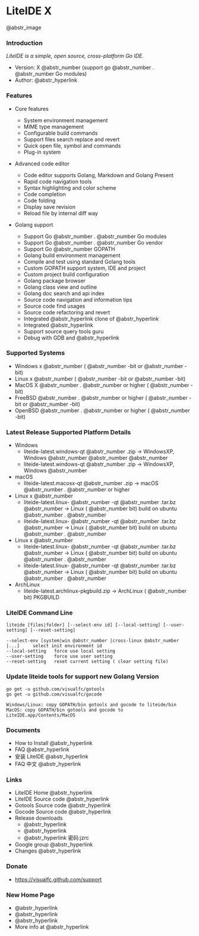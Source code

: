 # LiteIDE X

@abstr_image 

### Introduction

_LiteIDE is a simple, open source, cross-platform Go IDE._

  * Version: X @abstr_number (support go @abstr_number . @abstr_number Go modules)
  * Author: @abstr_hyperlink 



### Features

  * Core features

    * System environment management
    * MIME type management 
    * Configurable build commands
    * Support files search replace and revert
    * Quick open file, symbol and commands
    * Plug-in system
  * Advanced code editor

    * Code editor supports Golang, Markdown and Golang Present
    * Rapid code navigation tools
    * Syntax highlighting and color scheme
    * Code completion
    * Code folding
    * Display save revision
    * Reload file by internal diff way
  * Golang support

    * Support Go @abstr_number . @abstr_number Go modules
    * Support Go @abstr_number . @abstr_number Go vendor
    * Support Go @abstr_number GOPATH
    * Golang build environment management
    * Compile and test using standard Golang tools
    * Custom GOPATH support system, IDE and project
    * Custom project build configuration
    * Golang package browser
    * Golang class view and outline
    * Golang doc search and api index
    * Source code navigation and information tips
    * Source code find usages
    * Source code refactoring and revert
    * Integrated @abstr_hyperlink clone of @abstr_hyperlink 
    * Integrated @abstr_hyperlink 
    * Support source query tools guru
    * Debug with GDB and @abstr_hyperlink 



### Supported Systems

  * Windows x @abstr_number ( @abstr_number -bit or @abstr_number -bit)
  * Linux x @abstr_number ( @abstr_number -bit or @abstr_number -bit)
  * MacOS X @abstr_number . @abstr_number or higher ( @abstr_number -bit)
  * FreeBSD @abstr_number . @abstr_number or higher ( @abstr_number -bit or @abstr_number -bit)
  * OpenBSD @abstr_number . @abstr_number or higher ( @abstr_number -bit)



### Latest Release Supported Platform Details

  * Windows 
    * liteide-latest.windows-qt @abstr_number .zip -> WindowsXP, Windows @abstr_number @abstr_number @abstr_number 
    * liteide-latest.windows-qt @abstr_number .zip -> WindowsXP, Windows @abstr_number 
  * macOS 
    * liteide-latest.macosx-qt @abstr_number .zip -> macOS @abstr_number . @abstr_number or higher
  * Linux x @abstr_number 
    * liteide-latest.linux- @abstr_number -qt @abstr_number .tar.bz @abstr_number -> Linux ( @abstr_number bit) build on ubuntu @abstr_number . @abstr_number 
    * liteide-latest.linux- @abstr_number -qt @abstr_number .tar.bz @abstr_number -> Linux ( @abstr_number bit) build on ubuntu @abstr_number . @abstr_number 
  * Linux x @abstr_number 
    * liteide-latest.linux- @abstr_number -qt @abstr_number .tar.bz @abstr_number -> Linux ( @abstr_number bit) build on ubuntu @abstr_number . @abstr_number 
    * liteide-latest.linux- @abstr_number -qt @abstr_number .tar.bz @abstr_number -> Linux ( @abstr_number bit) build on ubuntu @abstr_number . @abstr_number 
  * ArchLinux 
    * liteide-latest.archlinux-pkgbuild.zip -> ArchLinux ( @abstr_number bit) PKGBUILD



### LiteIDE Command Line
    
    
    liteide [files|folder] [--select-env id] [--local-setting] [--user-setting] [--reset-setting]
    
    --select-env [system|win @abstr_number |cross-linux @abstr_number |...]     select init environment id
    --local-setting   force use local setting
    --user-setting    force use user setting
    --reset-setting   reset current setting ( clear setting file)
    

### Update liteide tools for support new Golang Version
    
    
    go get -u github.com/visualfc/gotools
    go get -u github.com/visualfc/gocode
    
    Windows/Linux: copy GOPATH/bin gotools and gocode to liteide/bin
    MacOS: copy GOPATH/bin gotools and gocode to LiteIDE.app/Contents/MacOS
    

### Documents

  * How to Install @abstr_hyperlink 
  * FAQ @abstr_hyperlink 
  * 安装 LiteIDE @abstr_hyperlink 
  * FAQ 中文 @abstr_hyperlink 



### Links

  * LiteIDE Home @abstr_hyperlink 
  * LiteIDE Source code @abstr_hyperlink 
  * Gotools Source code @abstr_hyperlink 
  * Gocode Source code @abstr_hyperlink 
  * Release downloads 
    * @abstr_hyperlink 
    * @abstr_hyperlink 
    * @abstr_hyperlink 密码:jzrc
  * Google group @abstr_hyperlink 
  * Changes @abstr_hyperlink 



### Donate

  * https://visualfc.github.com/support



### New Home Page

  * @abstr_hyperlink 
  * @abstr_hyperlink 
  * @abstr_hyperlink 
  * More info at @abstr_hyperlink 


